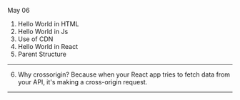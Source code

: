 May 06
1. Hello World in HTML
2. Hello World in Js
3. Use of CDN
4. Hello World in React
5. Parent Structure
---
6. Why crossorigin?
Because when your React app tries to fetch data from your API, it's making a cross-origin request.
---